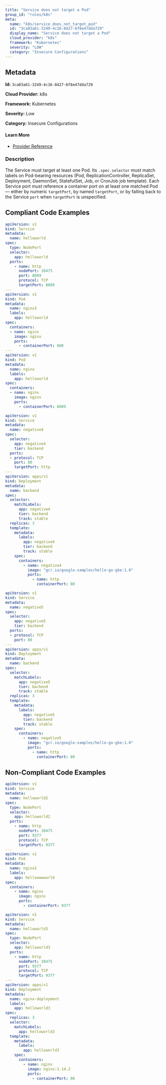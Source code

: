 ```yaml
---
title: "Service does not target a Pod"
group_id: "rules/k8s"
meta:
  name: "k8s/service_does_not_target_pod"
  id: "3ca03a61-3249-4c16-8427-6f8e47dda729"
  display_name: "Service does not target a Pod"
  cloud_provider: "k8s"
  framework: "Kubernetes"
  severity: "LOW"
  category: "Insecure Configurations"
---
```

## Metadata

**Id:** `3ca03a61-3249-4c16-8427-6f8e47dda729`

**Cloud Provider:** k8s

**Framework:** Kubernetes

**Severity:** Low

**Category:** Insecure Configurations

#### Learn More

 - [Provider Reference](https://kubernetes.io/docs/concepts/services-networking/service/)

### Description

 The Service must target at least one Pod. Its `.spec.selector` must match labels on Pod-bearing resources (Pod, ReplicationController, ReplicaSet, Deployment, DaemonSet, StatefulSet, Job, or CronJob job template).
Each Service port must reference a container port on at least one matched Pod — either by numeric `targetPort`, by named `targetPort`, or by falling back to the Service `port` when `targetPort` is unspecified.


## Compliant Code Examples
```yaml
apiVersion: v1
kind: Service
metadata:
  name: helloworld
spec:
  type: NodePort
  selector:
    app: helloworld
  ports:
    - name: http
      nodePort: 30475
      port: 8089
      protocol: TCP
      targetPort: 8089
---
apiVersion: v1
kind: Pod
metadata:
  name: nginx3
  labels:
    app: helloworld
spec:
  containers:
  - name: nginx
    image: nginx
    ports:
      - containerPort: 808
---
apiVersion: v1
kind: Pod
metadata:
  name: nginx
  labels:
    app: helloworld
spec:
  containers:
  - name: nginx
    image: nginx
    ports:
      - containerPort: 8089

```

```yaml
apiVersion: v1
kind: Service
metadata:
  name: negative4
spec:
  selector:
    app: negative4
    tier: backend
  ports:
  - protocol: TCP
    port: 80
    targetPort: http
---
apiVersion: apps/v1
kind: Deployment
metadata:
  name: backend
spec:
  selector:
    matchLabels:
      app: negative4
      tier: backend
      track: stable
  replicas: 3
  template:
    metadata:
      labels:
        app: negative4
        tier: backend
        track: stable
    spec:
      containers:
        - name: negative4
          image: "gcr.io/google-samples/hello-go-gke:1.0"
          ports:
            - name: http
              containerPort: 80

```

```yaml
apiVersion: v1
kind: Service
metadata:
  name: negative5
spec:
  selector:
    app: negative5
    tier: backend
  ports:
  - protocol: TCP
    port: 80
---
apiVersion: apps/v1
kind: Deployment
metadata:
  name: backend
spec:
  selector:
    matchLabels:
      app: negative5
      tier: backend
      track: stable
  replicas: 3
  template:
    metadata:
      labels:
        app: negative5
        tier: backend
        track: stable
    spec:
      containers:
        - name: negative5
          image: "gcr.io/google-samples/hello-go-gke:1.0"
          ports:
            - name: http
              containerPort: 80

```
## Non-Compliant Code Examples
```yaml
apiVersion: v1
kind: Service
metadata:
  name: helloworld2
spec:
  type: NodePort
  selector:
    app: helloworld2
  ports:
    - name: http
      nodePort: 30475
      port: 9377
      protocol: TCP
      targetPort: 9377
---
apiVersion: v1
kind: Pod
metadata:
  name: nginx2
  labels:
    app: hellowwwworld
spec:
  containers:
    - name: nginx
      image: nginx
      ports:
        - containerPort: 9377

```

```yaml
apiVersion: v1
kind: Service
metadata:
  name: helloworld3
spec:
  type: NodePort
  selector:
    app: helloworld3
  ports:
    - name: http
      nodePort: 30475
      port: 9377
      protocol: TCP
      targetPort: 9377
---
apiVersion: apps/v1
kind: Deployment
metadata:
  name: nginx-deployment
  labels:
    app: helloworld3
spec:
  replicas: 3
  selector:
    matchLabels:
      app: helloworld3
  template:
    metadata:
      labels:
        app: helloworld3
    spec:
      containers:
        - name: nginx
          image: nginx:1.14.2
          ports:
            - containerPort: 80

```